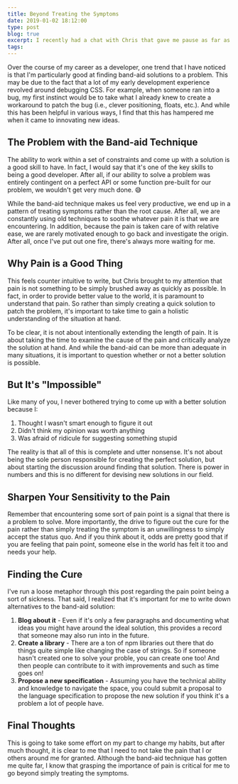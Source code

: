```yaml
---
title: Beyond Treating the Symptoms
date: 2019-01-02 18:12:00
type: post
blog: true
excerpt: I recently had a chat with Chris that gave me pause as far as how I approach problem solving. It's not that what I was doing was wrong, but perhaps there is an opportunity for taking it to the next level.
tags:
---
```


Over the course of my career as a developer, one trend that I have noticed is that I'm particularly good at finding band-aid solutions to a problem. This may be due to the fact that a lot of my early development experience revolved around debugging CSS. For example, when someone ran into a bug, my first instinct would be to take what I already knew to create a workaround to patch the bug (i.e., clever positioning, floats, etc.). And while this has been helpful in various ways, I find that this has hampered me when it came to innovating new ideas.

## The Problem with the Band-aid Technique

The ability to work within a set of constraints and come up with a solution is a good skill to have. In fact, I would say that it's one of the key skills to being a good developer. After all, if our ability to solve a problem was entirely contingent on a perfect API or some function pre-built for our problem, we wouldn't get very much done. 😅

While the band-aid technique makes us feel very productive, we end up in a pattern of treating symptoms rather than the root cause. After all, we are constantly using old techniques to soothe whatever pain it is that we are encountering. In addition, because the pain is taken care of with relative ease, we are rarely motivated enough to go back and investigate the origin. After all, once I've put out one fire, there's always more waiting for me.

## Why Pain is a Good Thing

This feels counter intuitive to write, but Chris brought to my attention that pain is not something to be simply brushed away as quickly as possible. In fact, in order to provide better value to the world, it is paramount to understand that pain. So rather than simply creating a quick solution to patch the problem, it's important to take time to gain a holistic understanding of the situation at hand.

To be clear, it is not about intentionally extending the length of pain. It is about taking the time to examine the cause of the pain and critically analyze the solution at hand. And while the band-aid can be more than adequate in many situations, it is important to question whether or not a better solution is possible.

## But It's "Impossible"

Like many of you, I never bothered trying to come up with a better solution because I:

1. Thought I wasn't smart enough to figure it out
1. Didn't think my opinion was worth anything
1. Was afraid of ridicule for suggesting something stupid

The reality is that all of this is complete and utter nonsense. It's not about being the sole person responsible for creating the perfect solution, but about starting the discussion around finding that solution. There is power in numbers and this is no different for devising new solutions in our field.

## Sharpen Your Sensitivity to the Pain

Remember that encountering some sort of pain point is a signal that there is a problem to solve. More importantly, the drive to figure out the cure for the pain rather than simply treating the symptom is an unwillingness to simply accept the status quo. And if you think about it, odds are pretty good that if you are feeling that pain point, someone else in the world has felt it too and needs your help.

## Finding the Cure

I've run a loose metaphor through this post regarding the pain point being a sort of sickness. That said, I realized that it's important for me to write down alternatives to the band-aid solution:

1. **Blog about it** - Even if it's only a few paragraphs and documenting what ideas you might have around the ideal solution, this provides a record that someone may also run into in the future. 
1. **Create a library** - There are a ton of npm libraries out there that do things quite simple like changing the case of strings. So if someone hasn't created one to solve your proble, you can create one too! And then people can contribute to it with improvements and such as time goes on!
1. **Propose a new specification** - Assuming you have the technical ability and knowledge to navigate the space, you could submit a proposal to the language specification to propose the new solution if you think it's a problem a lot of people have.

## Final Thoughts

This is going to take some effort on my part to change my habits, but after much thought, it is clear to me that I need to not take the pain that I or others around me for granted. Although the band-aid technique has gotten me quite far, I know that grasping the importance of pain is critical for me to go beyond simply treating the symptoms.
